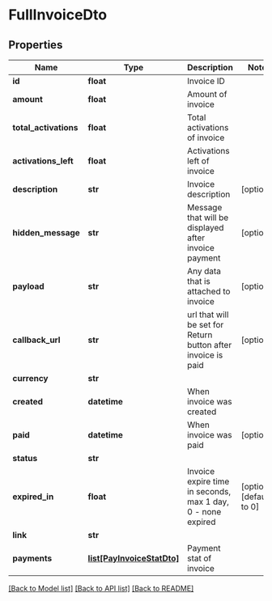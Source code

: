 # FullInvoiceDto

## Properties
Name | Type | Description | Notes
------------ | ------------- | ------------- | -------------
**id** | **float** | Invoice ID | 
**amount** | **float** | Amount of invoice | 
**total_activations** | **float** | Total activations of invoice | 
**activations_left** | **float** | Activations left of invoice | 
**description** | **str** | Invoice description | [optional] 
**hidden_message** | **str** | Message that will be displayed after invoice payment | [optional] 
**payload** | **str** | Any data that is attached to invoice | [optional] 
**callback_url** | **str** | url that will be set for Return button after invoice is paid | [optional] 
**currency** | **str** |  | 
**created** | **datetime** | When invoice was created | 
**paid** | **datetime** | When invoice was paid | [optional] 
**status** | **str** |  | 
**expired_in** | **float** | Invoice expire time in seconds, max 1 day, 0 - none expired | [optional] [default to 0]
**link** | **str** |  | 
**payments** | [**list[PayInvoiceStatDto]**](PayInvoiceStatDto.md) | Payment stat of invoice | 

[[Back to Model list]](../README.md#documentation-for-models) [[Back to API list]](../README.md#documentation-for-api-endpoints) [[Back to README]](../README.md)

